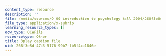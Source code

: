 ```yaml
---
content_type: resource
description: ''
file: /media/courses/9-00-introduction-to-psychology-fall-2004/268f3e8d47d3517699b7fb5f4cb1846e_10502.vtt
file_type: application/x-subrip
learning_resource_types: []
ocw_type: OCWFile
resourcetype: Other
title: 3play caption file
uid: 268f3e8d-47d3-5176-99b7-fb5f4cb1846e
---
```

